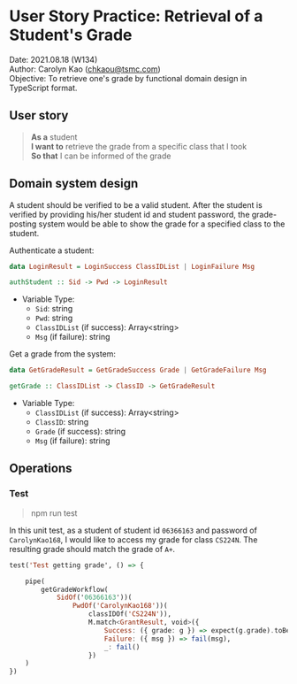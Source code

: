 # User Story Practice: Retrieval of a Student's Grade
 Date: 2021.08.18 (W134)\
 Author: Carolyn Kao (chkaou@tsmc.com)\
Objective: To retrieve one's grade by functional domain design in TypeScript format. 

## User story

> **As a** student<br/>
**I want to** retrieve the grade from a specific class that I took<br/>
**So that** I can be informed of the grade

## Domain system design

A student should be verified to be a valid student. After the student is verified by providing his/her student id and student password, the grade-posting system would be able to show the grade for a specified class to the student. 

Authenticate a student:
```haskell
data LoginResult = LoginSuccess ClassIDList | LoginFailure Msg

authStudent :: Sid -> Pwd -> LoginResult
```
- Variable Type:
    * `Sid`: string
    * `Pwd`: string
    * `ClassIDList` (if success): Array\<string>
    * `Msg` (if failure): string


Get a grade from the system:
```haskell
data GetGradeResult = GetGradeSuccess Grade | GetGradeFailure Msg

getGrade :: ClassIDList -> ClassID -> GetGradeResult
```
- Variable Type:
    * `ClassIDList` (if success): Array\<string>
    * `ClassID`: string
    * `Grade` (if success): string
    * `Msg` (if failure): string

## Operations

### Test
> npm run test

In this unit test, as a student of student id `06366163` and password of `CarolynKao168`, I would like to access my grade for class `CS224N`. The resulting grade should match the grade of `A+`. 
```haskell
test('Test getting grade', () => {

    pipe(
        getGradeWorkflow(
            SidOf('06366163'))(
                PwdOf('CarolynKao168'))(
                    classIDOf('CS224N')),
                    M.match<GrantResult, void>({
                        Success: ({ grade: g }) => expect(g.grade).toBe('A+'),
                        Failure: ({ msg }) => fail(msg),
                        _: fail()
                    })
    )
})
```
